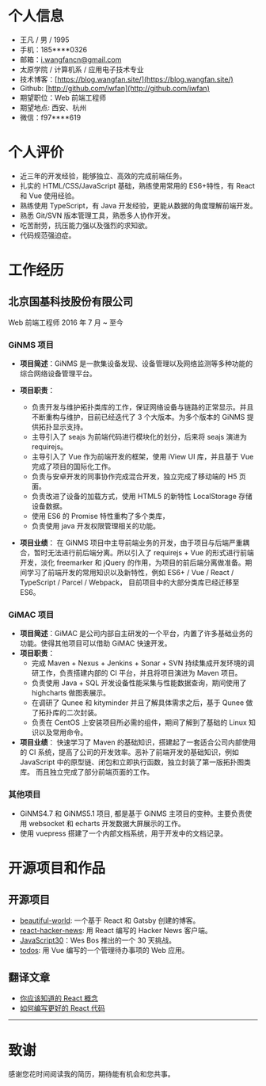 # 个人信息

- 王凡 / 男 / 1995
- 手机：185\*\*\*\*0326
- 邮箱：i.wangfancn@gmail.com
- 太原学院 / 计算机系 / 应用电子技术专业
- 技术博客：[https://blog.wangfan.site/](https://blog.wangfan.site/)
- Github: [http://github.com/iwfan](http://github.com/iwfan)
- 期望职位：Web 前端工程师
- 期望地点: 西安、杭州
- 微信：f97\*\*\*\*619

# 个人评价

- 近三年的开发经验，能够独立、高效的完成前端任务。
- 扎实的 HTML/CSS/JavaScript 基础，熟练使用常用的 ES6+特性，有 React 和 Vue 使用经验。
- 熟练使用 TypeScript，有 Java 开发经验，更能从数据的角度理解前端开发。
- 熟悉 Git/SVN 版本管理工具，熟悉多人协作开发。
- 吃苦耐劳，抗压能力强以及强烈的求知欲。
- 代码规范强迫症。

# 工作经历

## 北京国基科技股份有限公司

Web 前端工程师 2016 年 7 月 ~ 至今

### GiNMS 项目

- **项目简述**：GiNMS 是一款集设备发现、设备管理以及网络监测等多种功能的综合网络设备管理平台。
- **项目职责**：

  - 负责开发与维护拓扑类库的工作，保证网络设备与链路的正常显示。并且不断重构与维护，目前已经迭代了 3 个大版本。为多个版本的 GiNMS 提供拓扑显示支持。
  - 主导引入了 seajs 为前端代码进行模块化的划分，后来将 seajs 演进为 requirejs。
  - 主导引入了 Vue 作为前端开发的框架，使用 iView UI 库，并且基于 Vue 完成了项目的国际化工作。
  - 负责与安卓开发的同事协作完成混合开发，独立完成了移动端的 H5 页面。
  - 负责改进了设备的加载方式，使用 HTML5 的新特性 LocalStorage 存储设备数据。
  - 使用 ES6 的 Promise 特性重构了多个类库，
  - 负责使用 java 开发权限管理相关的功能。

- **项目业绩**：
  在 GiNMS 项目中主导前端业务的开发，由于项目与后端严重耦合，暂时无法进行前后端分离。所以引入了 requirejs + Vue 的形式进行前端开发，淡化 freemarker 和 jQuery 的作用，为项目的前后端分离做准备。期间学习了前端开发的常用知识以及新特性，例如 ES6+ / Vue / React / TypeScript / Parcel / Webpack， 目前项目中的大部分类库已经迁移至 ES6。

### GiMAC 项目

- **项目简述**：GiMAC 是公司内部自主研发的一个平台，内置了许多基础业务的功能。使得其他项目可以借助 GiMAC 快速开发。
- **项目职责**：
  - 完成 Maven + Nexus + Jenkins + Sonar + SVN 持续集成开发环境的调研工作，负责搭建内部的 CI 平台，并且将项目演进为 Maven 项目。
  - 负责使用 Java + SQL 开发设备性能采集与性能数据查询，期间使用了 highcharts 做图表展示。
  - 在调研了 Qunee 和 kityminder 并且了解具体需求之后，基于 Qunee 做了拓扑库的二次封装。
  - 负责在 CentOS 上安装项目所必需的组件，期间了解到了基础的 Linux 知识以及常用命令。
- **项目业绩**：
  快速学习了 Maven 的基础知识，搭建起了一套适合公司内部使用的 CI 系统，提高了公司的开发效率。恶补了前端开发的基础知识，例如 JavaScript 中的原型链、闭包和立即执行函数，独立封装了第一版拓扑图类库。 而且独立完成了部分前端页面的工作。

### 其他项目

- GiNMS4.7 和 GiNMS5.1 项目, 都是基于 GiNMS 主项目的变种。主要负责使用 websocket 和 echarts 开发数据大屏展示的工作。
- 使用 vuepress 搭建了一个内部文档系统，用于开发中的文档记录。

# 开源项目和作品

## 开源项目

- [beautiful-world](https://github.com/iwfan/beautiful-world): 一个基于 React 和 Gatsby 创建的博客。
- [react-hacker-news](https://github.com/iwfan/react-hacker-news): 用 React 编写的 Hacker News 客户端。
- [JavaScript30](https://github.com/iwfan/JavaScript30/)：Wes Bos 推出的一个 30 天挑战。
- [todos](https://github.com/iwfan/todos): 用 Vue 编写的一个管理待办事项的 Web 应用。

## 翻译文章

- [你应该知道的 React 概念](https://blog.wangfan.site/post/these-are-the-concepts-you-should-know-in-react-js/)
- [如何编写更好的 React 代码](https://blog.wangfan.site/post/how-to-write-better-code-in-react/)

---

# 致谢

感谢您花时间阅读我的简历，期待能有机会和您共事。
